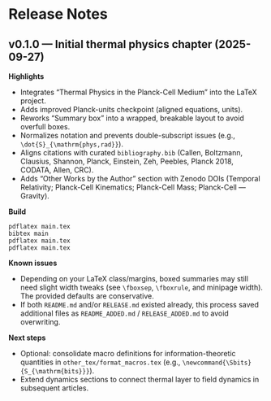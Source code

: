 # Release Notes

## v0.1.0 — Initial thermal physics chapter (2025-09-27)

**Highlights**
- Integrates “Thermal Physics in the Planck-Cell Medium” into the LaTeX project.
- Adds improved Planck-units checkpoint (aligned equations, units).
- Reworks “Summary box” into a wrapped, breakable layout to avoid overfull boxes.
- Normalizes notation and prevents double-subscript issues (e.g., `\dot{S}_{\mathrm{phys,rad}}`).
- Aligns citations with curated `bibliography.bib` (Callen, Boltzmann, Clausius, Shannon, Planck, Einstein, Zeh, Peebles, Planck 2018, CODATA, Allen, CRC).
- Adds “Other Works by the Author” section with Zenodo DOIs (Temporal Relativity; Planck-Cell Kinematics; Planck-Cell Mass; Planck-Cell — Gravity).

**Build**
```
pdflatex main.tex
bibtex main
pdflatex main.tex
pdflatex main.tex
```

**Known issues**
- Depending on your LaTeX class/margins, boxed summaries may still need slight width tweaks
  (see `\fboxsep`, `\fboxrule`, and minipage width). The provided defaults are conservative.
- If both `README.md` and/or `RELEASE.md` existed already, this process saved additional files as
  `README_ADDED.md` / `RELEASE_ADDED.md` to avoid overwriting.

**Next steps**
- Optional: consolidate macro definitions for information-theoretic quantities in `other_tex/format_macros.tex` (e.g., `\newcommand{\Sbits}{S_{\mathrm{bits}}}`).
- Extend dynamics sections to connect thermal layer to field dynamics in subsequent articles.
